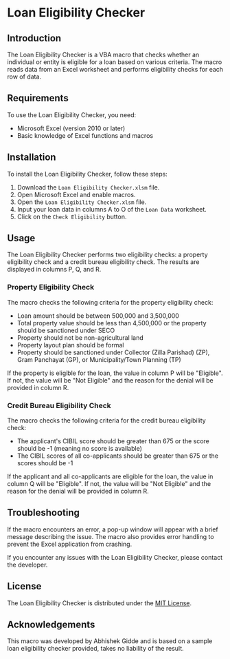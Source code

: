 Loan Eligibility Checker
========================

Introduction
------------

The Loan Eligibility Checker is a VBA macro that checks whether an individual or entity is eligible for a loan based on various criteria. The macro reads data from an Excel worksheet and performs eligibility checks for each row of data.

Requirements
------------

To use the Loan Eligibility Checker, you need:

-   Microsoft Excel (version 2010 or later)
-   Basic knowledge of Excel functions and macros

Installation
------------

To install the Loan Eligibility Checker, follow these steps:

1.  Download the `Loan Eligibility Checker.xlsm` file.
2.  Open Microsoft Excel and enable macros.
3.  Open the `Loan Eligibility Checker.xlsm` file.
4.  Input your loan data in columns A to O of the `Loan Data` worksheet.
5.  Click on the `Check Eligibility` button.

Usage
-----

The Loan Eligibility Checker performs two eligibility checks: a property eligibility check and a credit bureau eligibility check. The results are displayed in columns P, Q, and R.

### Property Eligibility Check

The macro checks the following criteria for the property eligibility check:

-   Loan amount should be between 500,000 and 3,500,000
-   Total property value should be less than 4,500,000 or the property should be sanctioned under SECO
-   Property should not be non-agricultural land
-   Property layout plan should be formal
-   Property should be sanctioned under Collector (Zilla Parishad) (ZP), Gram Panchayat (GP), or Municipality/Town Planning (TP)

If the property is eligible for the loan, the value in column P will be "Eligible". If not, the value will be "Not Eligible" and the reason for the denial will be provided in column R.

### Credit Bureau Eligibility Check

The macro checks the following criteria for the credit bureau eligibility check:

-   The applicant's CIBIL score should be greater than 675 or the score should be -1 (meaning no score is available)
-   The CIBIL scores of all co-applicants should be greater than 675 or the scores should be -1

If the applicant and all co-applicants are eligible for the loan, the value in column Q will be "Eligible". If not, the value will be "Not Eligible" and the reason for the denial will be provided in column R.

Troubleshooting
---------------

If the macro encounters an error, a pop-up window will appear with a brief message describing the issue. The macro also provides error handling to prevent the Excel application from crashing.

If you encounter any issues with the Loan Eligibility Checker, please contact the developer.

License
-------

The Loan Eligibility Checker is distributed under the [MIT License](https://opensource.org/licenses/MIT).

Acknowledgements
----------------

This macro was developed by Abhishek Gidde and is based on a sample loan eligibility checker provided, takes no liability of the result.
